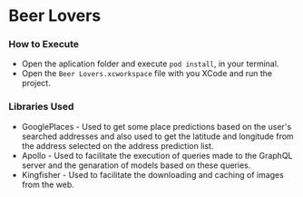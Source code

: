 # Beer Lovers
### How to Execute
* Open the aplication folder and execute `pod install`, in your terminal.
* Open the `Beer Lovers.xcworkspace` file with you XCode and run the project.

### Libraries Used
* GooglePlaces - Used to get some place predictions based on the user's searched addresses and also used to get the latitude and longitude from the address selected on the address prediction list.
* Apollo - Used to facilitate the execution of queries made to the GraphQL server and the genaration of models based on these queries.
* Kingfisher - Used to facilitate the downloading and caching of images from the web.
